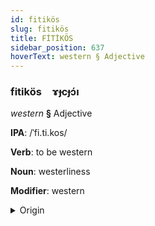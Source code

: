 ```yaml
---
id: fitikös
slug: fitikös
title: FİTİKÖS
sidebar_position: 637
hoverText: western § Adjective
---
```


### fitikös&emsp;<span kind="abugida">ɤɟcɟɔ́ı</span>

*western* **§** Adjective

**IPA**: /ˈfi.ti.kos/

**Verb**: to be western

**Noun**: westerliness

**Modifier**: western

<details>
    <summary>Origin</summary>
    Greek δυτικός dytikós /ðitiˈkos/<br/>
    <em>Hellenic Language Family</em>
</details>